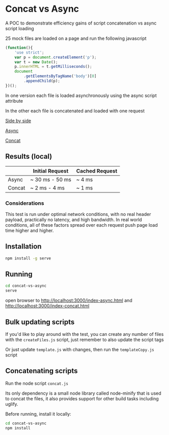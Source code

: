 
# Concat vs Async

A POC to demonstrate efficiency gains of script concatenation vs async script loading

25 mock files are loaded on a page and run the following javascript

```js
(function(){
    'use strict';
    var p = document.createElement('p');
    var t = new Date();
    p.innerHTML = t.getMilliseconds();
    document
        .getElementsByTagName('body')[0]
        .appendChild(p);
})();
```

In one version each file is loaded asynchronously using the async script attribute

In the other each file is concatenated and loaded with one request

[Side by side](http://danemacaulay.github.io/concat-vs-async/)

[Async](http://danemacaulay.github.io/concat-vs-async/index-async.html)

[Concat](http://danemacaulay.github.io/concat-vs-async/index-concat.html)


## Results (local)

|          | Initial Request   | Cached Request |
|----------|-------------------|----------------|
| Async    | ~ 30 ms - 50 ms   | ~ 4 ms         |
| Concat   | ~ 2 ms - 4 ms     | ~ 1 ms         |

### Considerations
This test is run under optimal network conditions, with no real header payload, practically no latency, and high bandwidth. In real world conditions, all of these factors spread over each request push page load time higher and higher.

## Installation

```bash
npm install -g serve
```

## Running

```bash
cd concat-vs-async
serve
```

open browser to [http://localhost:3000/index-async.html](http://localhost:3000/index-async.html) and [http://localhost:3000/index-concat.html](http://localhost:3000/index-concat.html)

## Bulk updating scripts

If you'd like to play around with the test, you can create any number of files with the ``createFiles.js`` script, just remember to also update the script tags

Or just update ``template.js`` with changes, then run the ``templateCopy.js`` script

## Concatenating scripts

Run the node script ``concat.js``

Its only dependency is a small node library called node-minify that is used to concat the files, it also provides support for other build tasks including uglify. 

Before running, install it locally:

```bash
cd concat-vs-async
npm install
```
